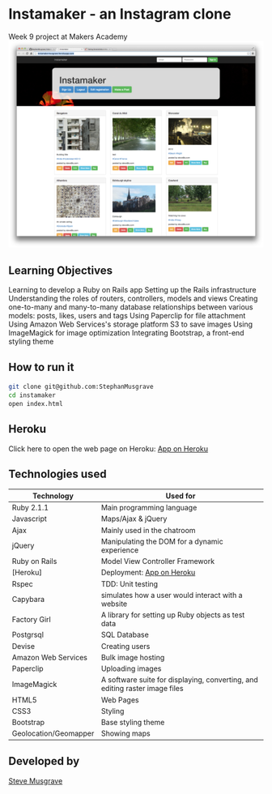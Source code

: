 # Instamaker - an Instagram clone
Week 9 project at Makers Academy
![](public/instamaker_.png)

## Learning Objectives
Learning to develop a Ruby on Rails app
Setting up the Rails infrastructure 
Understanding the roles of routers, controllers, models and views
Creating one-to-many and many-to-many database relationships between various models: posts, likes, users and tags
Using Paperclip for file attachment
Using Amazon Web Services's storage platform S3 to save images
Using ImageMagick for image optimization
Integrating Bootstrap, a front-end styling theme

## How to run it
```sh
git clone git@github.com:StephanMusgrave
cd instamaker
open index.html
```

Heroku
----
Click here to open the web page on Heroku: [App on Heroku]

## Technologies used

|Technology                 |Used for                        |
|---------------------------|--------------------------------|
|Ruby 2.1.1                 |Main programming language       |
|Javascript                 |Maps/Ajax & jQuery              |
|Ajax                       |Mainly used in the chatroom     |
|jQuery                     |Manipulating the DOM for a dynamic experience |
|Ruby on Rails              |Model View Controller Framework |
|[Heroku]                   |Deployment: [App on Heroku]     |
|Rspec                      |TDD: Unit testing               |
|Capybara                   |simulates how a user would interact with a website|
|Factory Girl               |A library for setting up Ruby objects as test data  |
|Postgrsql                  |SQL Database                    |
|Devise                     |Creating users                  |
|Amazon Web Services        |Bulk image hosting              |
|Paperclip                  |Uploading images                |
|ImageMagick                |A software suite for displaying, converting, and editing raster image files|
|HTML5                      |Web Pages                       |
|CSS3                       |Styling                         |
|Bootstrap                  |Base styling theme              |
|Geolocation/Geomapper      |Showing maps                    |


## Developed by

[Steve Musgrave]

[Steve Musgrave]:https://github.com/StephanMusgrave
[App on Heroku]:http://instamakermusgrave.herokuapp.com/

